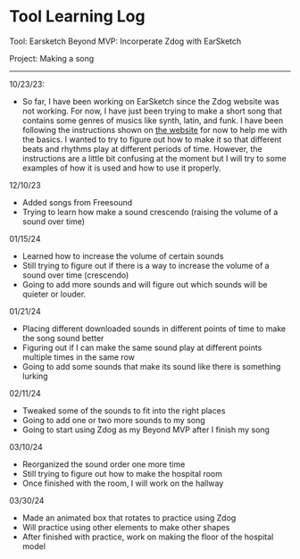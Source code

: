 # Tool Learning Log

Tool: Earsketch
Beyond MVP: Incorperate Zdog with EarSketch

Project: Making a song

---

10/23/23:
* So far, I have been working on EarSketch since the Zdog website was not working. For now, I have just been trying to make a short song that contains some genres of musics like synth, latin, and funk. I have been following the instructions shown on [the website](https://earsketch.gatech.edu/landing/#/) for now to help me with the basics. I wanted to try to figure out how to make it so that different beats and rhythms play at different periods of time. However, the instructions are a little bit confusing at the moment but I will try to some examples of how it is used and how to use it properly.

12/10/23
* Added songs from Freesound
* Trying to learn how make a sound crescendo (raising the volume of a sound over time)

01/15/24
* Learned how to increase the volume of certain sounds
* Still trying to figure out if there is a way to increase the volume of a sound over time (crescendo)
* Going to add more sounds and will figure out which sounds will be quieter or louder.

01/21/24
* Placing different downloaded sounds in different points of time to make the song sound better
* Figuring out if I can make the same sound play at different points multiple times in the same row
* Going to add some sounds that make its sound like there is something lurking

02/11/24
* Tweaked some of the sounds to fit into the right places
* Going to add one or two more sounds to my song
* Going to start using Zdog as my Beyond MVP after I finish my song

03/10/24
* Reorganized the sound order one more time
* Still trying to figure out how to make the hospital room
* Once finished with the room, I will work on the hallway

03/30/24
* Made an animated box that rotates to practice using Zdog
* Will practice using other elements to make other shapes
* After finished with practice, work on making the floor of the hospital model

<!--
* Links you used today (websites, videos, etc)
* Things you tried, progress you made, etc
* Challenges, a-ha moments, etc
* Questions you still have
* What you're going to try next
-->
